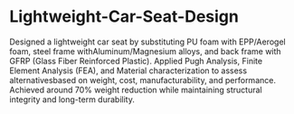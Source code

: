 # Lightweight-Car-Seat-Design
Designed a lightweight car seat by substituting PU foam with EPP/Aerogel foam, steel frame withAluminum/Magnesium alloys, and back frame with GFRP (Glass Fiber Reinforced Plastic).
Applied Pugh Analysis, Finite Element Analysis (FEA), and Material characterization to assess alternativesbased on weight, cost, manufacturability, and performance.
Achieved around 70% weight reduction while maintaining structural integrity and long-term durability.
